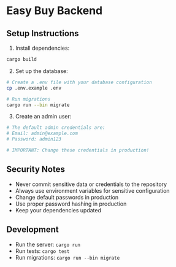 # Easy Buy Backend

## Setup Instructions

1. Install dependencies:
```bash
cargo build
```

2. Set up the database:
```bash
# Create a .env file with your database configuration
cp .env.example .env

# Run migrations
cargo run --bin migrate
```

3. Create an admin user:
```bash
# The default admin credentials are:
# Email: admin@example.com
# Password: admin123

# IMPORTANT: Change these credentials in production!
```

## Security Notes

- Never commit sensitive data or credentials to the repository
- Always use environment variables for sensitive configuration
- Change default passwords in production
- Use proper password hashing in production
- Keep your dependencies updated

## Development

- Run the server: `cargo run`
- Run tests: `cargo test`
- Run migrations: `cargo run --bin migrate` 